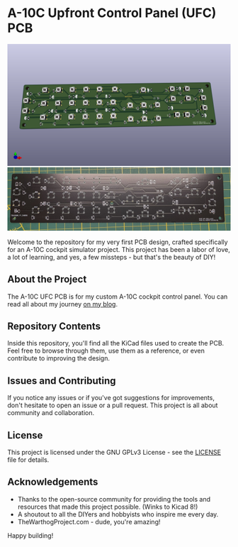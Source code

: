 # A-10C Upfront Control Panel (UFC) PCB

![design](./img/ufc_panel.png)
![pcb](./img/pcb.JPEG)

Welcome to the repository for my very first PCB design, crafted specifically for an A-10C cockpit simulator project. This project has been a labor of love, a lot of learning, and yes, a few missteps - but that's the beauty of DIY!

## About the Project

The A-10C UFC PCB is for my custom A-10C cockpit control panel. You can read all about my journey [on my blog](https://michler.io).

## Repository Contents

Inside this repository, you'll find all the KiCad files used to create the PCB. Feel free to browse through them, use them as a reference, or even contribute to improving the design.

## Issues and Contributing

If you notice any issues or if you've got suggestions for improvements, don't hesitate to open an issue or a pull request. This project is all about community and collaboration.

## License

This project is licensed under the GNU GPLv3 License - see the [LICENSE](LICENSE) file for details.

## Acknowledgements

- Thanks to the open-source community for providing the tools and resources that made this project possible. (Winks to Kicad 8!)
- A shoutout to all the DIYers and hobbyists who inspire me every day.
- TheWarthogProject.com - dude, you're amazing!

Happy building!
